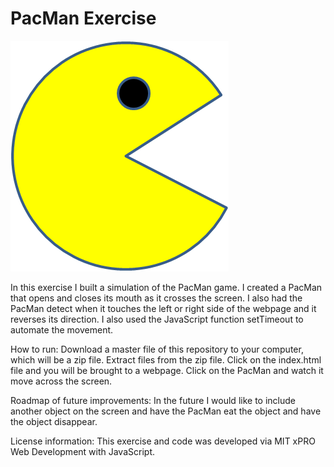 # PacMan Exercise
<img src='PacMan1.png'>

In this exercise I built a simulation of the PacMan game.  I created a PacMan that opens and closes its mouth as it crosses the screen.  I also had the PacMan detect when it touches the left or right side of the webpage and it reverses its direction.  I also used the JavaScript function setTimeout to automate the movement.

How to run: Download a master file of this repository to your computer, which will be a zip file.  Extract files from the zip file.  Click on the index.html file and you will be brought to a webpage.  Click on the PacMan and watch it move across the screen.

Roadmap of future improvements: In the future I would like to include another object on the screen and have the PacMan eat the object and have the object disappear.

License information: This exercise and code was developed via MIT xPRO Web Development with JavaScript.
